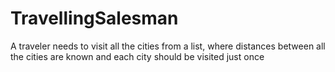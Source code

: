 # TravellingSalesman
 A traveler needs to visit all the cities from a list, where distances between all the cities are known and each city should be visited just once
